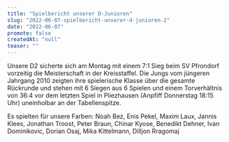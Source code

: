 ```yaml
---
title: "Spielbericht unserer D-Junioren"
slug: "2022-06-07-spielbericht-unserer-d-junioren-2"
date: "2022-06-07"
promote: false
createdAt: "null"
teaser: ""
---
```

Unsere D2 sicherte sich am Montag mit einem 7:1 Sieg beim SV Pfrondorf vorzeitig die Meisterschaft in der Kreisstaffel. Die Jungs vom jüngeren Jahrgang 2010 zeigten ihre spielerische Klasse über die gesamte Rückrunde und stehen mit 6 Siegen aus 6 Spielen und einem Torverhältnis von 36:4 vor dem letzten Spiel in Pliezhausen (Anpfiff Donnerstag 18:15 Uhr) uneinholbar an der Tabellenspitze.


Es spielten für unsere Farben: Noah Bez, Enis Pekel, Maxim Laux, Jannis Klees, Jonathan Troost, Peter Braun, Chinar Kyose, Benedikt Dehner, Ivan Dominikovic, Dorian Osaj, Mika Kittelmann, Dilljon Rragomaj




